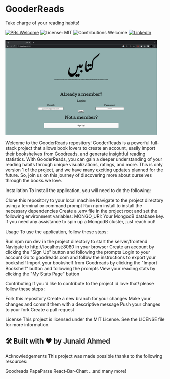 # GooderReads

Take charge of your reading habits!

[![PRs Welcome](https://img.shields.io/badge/PRs-welcome-brightgreen.svg)](https://github.com/junaid-ahmed7/GooderReads)
![License: MIT](https://img.shields.io/badge/License-MIT-orange.svg)
![Contributions Welcome](https://img.shields.io/badge/Contributions-welcome-blue.svg)
[![LinkedIn](https://img.shields.io/badge/LinkedIn-0077B5?style=for-the-badge&logo=linkedin&logoColor=white)](https://www.linkedin.com/in/junaid-ahmed-269002259/)

<img src="./public/Kitaab-SplashPage.png" height=300/>

Welcome to the GooderReads repository! GooderReads is a powerful full-stack project that allows book lovers to create an account, easily import their bookshelves from Goodreads, and generate insightful reading statistics. With GooderReads, you can gain a deeper understanding of your reading habits through unique visualizations, ratings, and more. This is only version 1 of the project, and we have many exciting updates planned for the future. So, join us on this journey of discovering more about ourselves through the books we love.

Installation
To install the application, you will need to do the following:

Clone this repository to your local machine
Navigate to the project directory using a terminal or command prompt
Run npm install to install the necessary dependencies
Create a .env file in the project root and set the following environment variables:
MONGO_URI: Your MongodB database key. if you need any assistance to spin up a MongodB cluster, just reach out!

Usage
To use the application, follow these steps:

Run npm run dev in the project directory to start the server/frontend
Navigate to http://localhost:8080 in your browser
Create an account by clicking the "Sign Up" button and following the prompts
Login to your account
Go to goodreads.com and follow the instructions to export your bookshelf
Import your bookshelf from Goodreads by clicking the "Import Bookshelf" button and following the prompts
View your reading stats by clicking the "My Stats Page" button

Contributing
If you'd like to contribute to the project id love that! please follow these steps:

Fork this repository
Create a new branch for your changes
Make your changes and commit them with a descriptive message
Push your changes to your fork
Create a pull request

License
This project is licensed under the MIT License. See the LICENSE file for more information.

## :hammer_and_wrench: Built with :heart: by Junaid Ahmed

Acknowledgements
This project was made possible thanks to the following resources:

Goodreads
PapaParse
React-Bar-Chart
...and many more!
